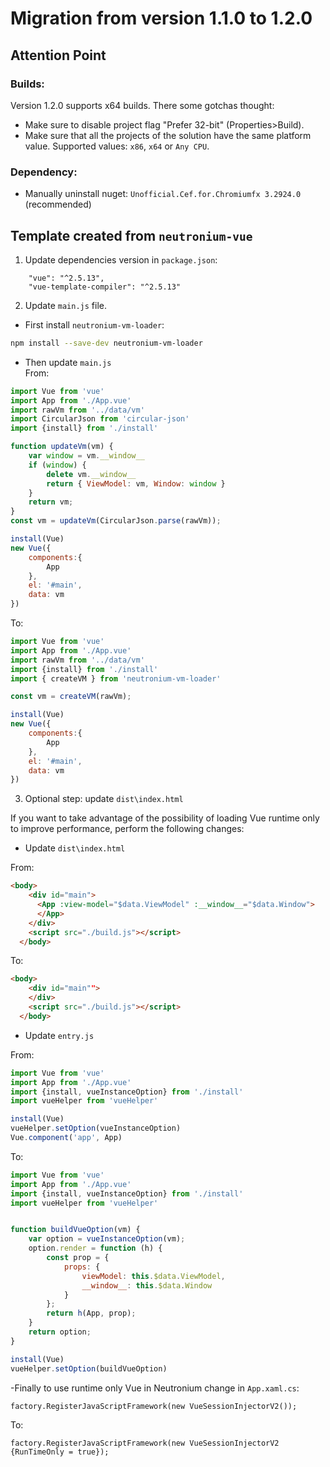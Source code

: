 # Migration from version 1.1.0 to 1.2.0

## Attention Point
### Builds:

Version 1.2.0 supports x64 builds. There some gotchas thought:

- Make sure to disable project flag "Prefer 32-bit" (Properties>Build). 
- Make sure that all the projects of the solution have the same platform value. Supported values: `x86`, `x64` or `Any CPU`.

### Dependency:

- Manually uninstall nuget: `Unofficial.Cef.for.Chromiumfx 3.2924.0` (recommended)

## Template created from `neutronium-vue`

1) Update dependencies version in `package.json`:

```
    "vue": "^2.5.13",
    "vue-template-compiler": "^2.5.13"
```

2) Update `main.js` file.
- First install `neutronium-vm-loader`:

```bash
npm install --save-dev neutronium-vm-loader
```

- Then update `main.js`<br>
From:

```js
import Vue from 'vue'
import App from './App.vue'
import rawVm from '../data/vm'
import CircularJson from 'circular-json'
import {install} from './install'

function updateVm(vm) {
    var window = vm.__window__
    if (window) {
        delete vm.__window__
        return { ViewModel: vm, Window: window }
    }
    return vm;
}
const vm = updateVm(CircularJson.parse(rawVm));

install(Vue)
new Vue({
    components:{
        App
    },
    el: '#main',
    data: vm
})
```

To:
```js
import Vue from 'vue'
import App from './App.vue'
import rawVm from '../data/vm'
import {install} from './install'
import { createVM } from 'neutronium-vm-loader'

const vm = createVM(rawVm);

install(Vue)
new Vue({
    components:{
        App
    },
    el: '#main',
    data: vm
})
```

3) Optional step: update `dist\index.html`

If you want to take advantage of the possibility of loading Vue runtime only to improve performance, perform the following changes:

- Update `dist\index.html`

From:
```HTML
<body>
    <div id="main">
      <App :view-model="$data.ViewModel" :__window__="$data.Window">
      </App>
    </div>
    <script src="./build.js"></script>
  </body>
```

To:
```HTML
<body>
    <div id="main"">
    </div>
    <script src="./build.js"></script>
  </body>
```

- Update `entry.js`

From:
```js
import Vue from 'vue'
import App from './App.vue'
import {install, vueInstanceOption} from './install'
import vueHelper from 'vueHelper'

install(Vue)
vueHelper.setOption(vueInstanceOption)
Vue.component('app', App)
```

To:
```js
import Vue from 'vue'
import App from './App.vue'
import {install, vueInstanceOption} from './install'
import vueHelper from 'vueHelper'


function buildVueOption(vm) {
    var option = vueInstanceOption(vm);
    option.render = function (h) {
        const prop = {
            props: {
                viewModel: this.$data.ViewModel,
                __window__: this.$data.Window
            }
        };
        return h(App, prop);
    }
    return option;
}

install(Vue)
vueHelper.setOption(buildVueOption)
```

-Finally to use runtime only Vue in Neutronium change in `App.xaml.cs`:

```CSharp
factory.RegisterJavaScriptFramework(new VueSessionInjectorV2());
```

To:
```CSharp
factory.RegisterJavaScriptFramework(new VueSessionInjectorV2 {RunTimeOnly = true});
```